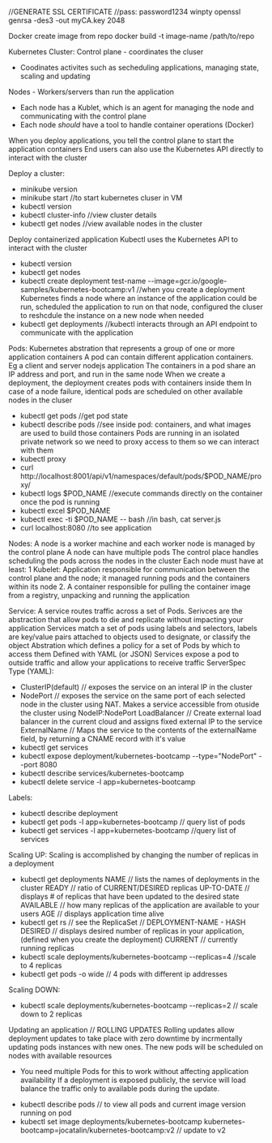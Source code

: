 //GENERATE SSL CERTIFICATE
//pass: password1234
winpty openssl genrsa -des3 -out myCA.key 2048

Docker create image from repo
docker build -t image-name /path/to/repo
 
Kubernetes Cluster:
Control plane - coordinates the cluser
- Coodinates activites such as secheduling applications, managing state, scaling and updating

Nodes - Workers/servers than run the application
- Each node has a Kublet, which is an agent for managing the node and communicating with the control plane
- Each node *should* have a tool to handle container operations (Docker)

When you deploy applications, you tell the control plane to start the application containers
End users can also use the Kubernetes API directly to interact with the cluster

Deploy a cluster:
- minikube version
- minikube start //to start kubernetes cluser in VM
- kubectl version
- kubectl cluster-info //view cluster details
- kubectl get nodes //view available nodes in the cluster

Deploy containerized application
Kubectl uses the Kubernetes API to interact with the cluster
- kubectl version
- kubectl get nodes
- kubectl create deployment test-name --image=gcr.io/google-samples/kubernetes-bootcamp:v1
//when you create a deployment Kubernetes finds a node where an instance of the application could be run, scheduled the application to run on that node, configured the cluser to reshcdule the instance on a new node when needed
- kubectl get deployments
//kubectl interacts through an API endpoint to communicate with the application

Pods:
Kubernetes abstration that represents a group of one or more application containers
A pod can contain different application containers. Eg a client and server nodejs application
The containers in a pod share an IP address and port, and run in the same node
When we create a deployment, the deployment creates pods with containers inside them
In case of a node failure, identical pods are scheduled on other available nodes in the cluser
- kubectl get pods //get pod state
- kubectl describe pods //see inside pod: containers, and what images are used to build those containers
Pods are running in an isolated private network so we need to proxy access to them so we can interact with them
- kubectl proxy
- curl http://localhost:8001/api/v1/namespaces/default/pods/$POD_NAME/proxy/
- kubectl logs $POD_NAME
//execute commands directly on the container once the pod is running
- kubectl excel $POD_NAME
- kubectl exec -ti $POD_NAME -- bash //in bash, cat server.js
- curl localhost:8080 //to see application

Nodes:
A node is a worker machine and each worker node is managed by the control plane
A node can have multiple pods
The control place handles scheduling the pods across the nodes in the cluster
Each node must have at least:
1 Kubelet: Application responsible for communication between the control plane and the node; it managed running pods and the containers within its node
2. A container responsible for pulling the container image from a registry, unpacking and running the application

Service:
A service routes traffic across a set of Pods. Serivces are the abstraction that allow pods to die and replicate without impacting your application
Services match a set of pods using labels and selectors, labels are key/value pairs attached to objects used to designate, or classify the object
Abstration which defines a policy for a set of Pods by which to access them
Defined with YAML (or JSON)
Services expose a pod to outside traffic and allow your applications to receive traffic
ServerSpec Type (YAML): 
- ClusterIP(default) // exposes the service on an interal IP in the cluster
- NodePort // exposes the service on the same port of each selected node in the cluster using NAT. Makes a service accessible from otuside the cluster using NodeIP:NodePort
LoadBalancer // Create external load balancer in the current cloud and assigns fixed external IP to the service
ExternalName // Maps the service to the contents of the externalName field, by returning a CNAME record with it's value
- kubectl get services
- kubectl expose deployment/kubernetes-bootcamp --type="NodePort" --port 8080
- kubectl describe services/kubernetes-bootcamp
- kubectl delete service -l app=kubernetes-bootcamp

Labels:
- kubectl describe deployment
- kubectl get pods -l app=kubernetes-bootcamp // query list of pods
- kubectl get services -l app=kubernetes-bootcamp //query list of services

Scaling UP:
Scaling is accomplished by changing the number of replicas in a deployment
- kubectl get deployments
NAME // lists the names of deployments in the cluster
READY // ratio of CURRENT/DESIRED replicas
UP-TO-DATE // displays # of replicas that have been updated to the desired state
AVAILABLE // how many replicas of the application are available to your users
AGE // displays application time alive
- kubectl get rs // see the ReplicaSet // DEPLOYMENT-NAME - HASH
DESIRED // displays desired number of replicas in your application, (defined when you create the deployment)
CURRENT // currently running replicas
- kubectl scale deployments/kubernetes-bootcamp --replicas=4 //scale to 4 replicas
- kubectl get pods -o wide // 4 pods with different ip addresses

Scaling DOWN:
- kubectl scale deployments/kubernetes-bootcamp --replicas=2 // scale down to 2 replicas

Updating an application // ROLLING UPDATES
Rolling updates allow deployment updates to take place with zero downtime by incrmentally updating pods instances with new ones. The new pods will be scheduled on nodes with available resources
* You need multiple Pods for this to work without affecting application availability
If a deployment is exposed publicly, the service will load balance the traffic only to available pods during the update. 
- kubectl describe pods // to view all pods and current image version running on pod
- kubectl set image deployments/kubernetes-bootcamp kubernetes-bootcamp=jocatalin/kubernetes-bootcamp:v2 // update to v2
